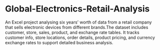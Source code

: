 # Global-Electronics-Retail-Analysis
An Excel project analysing six years’ worth of data from a retail company that sells electronic devices from different brands.The dataset includes customer, store, sales, product, and exchange rate tables. It tracks customer info, store locations, order details, product pricing, and currency exchange rates to support detailed business analysis.
